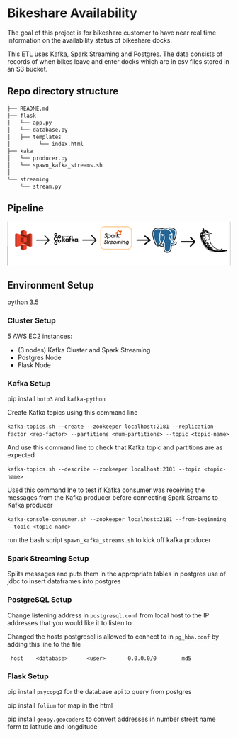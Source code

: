 # Bikeshare Availability

The goal of this project is for bikeshare customer to have near real time information on the availability status of bikeshare docks. 

This ETL uses Kafka, Spark Streaming and Postgres. The data consists of records of when bikes leave and enter docks which are in csv files stored in an S3 bucket.

## Repo directory structure

    ├── README.md
    ├── flask
    │   └── app.py
    │   └── database.py
    │   ├── templates
    │         └── index.html
    ├── kaka
    │   └── producer.py
    │   └── spawn_kafka_streams.sh
    │  
    └── streaming
        └── stream.py
    
Pipeline
-----------------

![alt text](pic/pipeline.png)

## Environment Setup
python 3.5
### Cluster Setup
5 AWS EC2 instances:

- (3 nodes) Kafka Cluster and Spark Streaming
- Postgres Node
- Flask Node

### Kafka Setup
pip install `boto3` and `kafka-python`

Create Kafka topics using this command line

`kafka-topics.sh --create --zookeeper localhost:2181 --replication-factor <rep-factor> --partitions <num-partitions> --topic <topic-name>`

And use this command line to check that Kafka topic and partitions are as expected

`kafka-topics.sh --describe --zookeeper localhost:2181 --topic <topic-name>`

Used this command lne to test if Kafka consumer was receiving the messages from the Kafka producer before connecting Spark Streams to Kafka producer

`kafka-console-consumer.sh --zookeeper localhost:2181 --from-beginning --topic <topic-name>`

run the bash script `spawn_kafka_streams.sh` to kick off kafka producer

### Spark Streaming Setup
Splits messages and puts them in the appropriate tables in postgres
use of jdbc to insert dataframes into postgres

### PostgreSQL Setup
Change listening address in `postgresql.conf` from local host to the IP addresses that you would like it to listen to

Changed the hosts postgresql is allowed to connect to in `pg_hba.conf` by adding this line to the file

` host    <database>      <user>       0.0.0.0/0        md5`

### Flask Setup
pip install `psycopg2` for the database api to query from postgres

pip install `folium` for map in the html

pip install `geopy.geocoders` to convert addresses in number street name form to latitude and longditude


